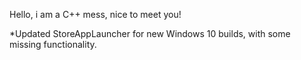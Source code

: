 Hello, i am a C++ mess, nice to meet you!

*Updated StoreAppLauncher for new Windows 10 builds, with some missing functionality.

